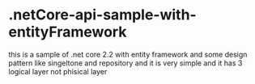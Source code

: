 # .netCore-api-sample-with-entityFramework
this is a sample of .net core 2.2 with entity framework and some design pattern like singeltone and repository and it is very simple and it has 3 logical layer not phisical layer
